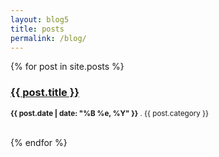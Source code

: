 ```yaml
---
layout: blog5
title: posts
permalink: /blog/
---
```


{% for post in site.posts %}	
    <h3><a href="{{ post.url }}">{{ post.title }}</a></h3>
    <p><small><strong>{{ post.date | date: "%B %e, %Y" }}</strong> . {{ post.category }}</small></p>			
{% endfor %}